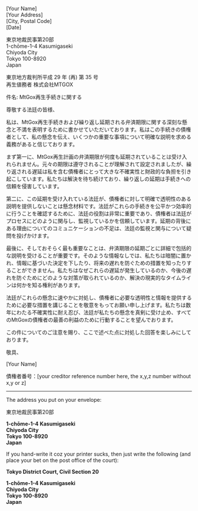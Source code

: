 [Your Name]   
[Your Address]   
[City, Postal Code]   
[Date]   

東京地裁民事第20部  
1-chōme-1-4 Kasumigaseki  
Chiyoda City  
Tokyo 100-8920  
Japan  

東京地方裁判所平成 29 年 (再) 第 35 号  
再生値務者 株式会社MTGOX  

件名: MtGox再生手続きに関する  

尊敬する法廷の皆様、  

私は、MtGox再生手続きおよび繰り返し延期される弁済期限に関する深刻な懸念と不満を表明するために書かせていただいております。私はこの手続きの債権者として、私の懸念を伝え、いくつかの重要な事項について明確な説明を求める義務があると信じております。

まず第一に、MtGox再生計画の弁済期限が何度も延期されていることは受け入れられません。元々の期限は遵守されることが理解されて設定されましたが、繰り返される遅延は私を含む債権者にとって大きな不確実性と財政的な負担を引き起こしています。私たちは解決を待ち続けており、繰り返しの延期は手続きへの信頼を侵害しています。

第二に、この延期を受け入れている法廷が、債権者に対して明確で透明性のある説明を提供しないことは懸念材料です。法廷がこれらの手続きを公平かつ効率的に行うことを確認するために、法廷の役割は非常に重要であり、債権者は法廷がプロセスにどのように関与し、監視しているかを信頼しています。延期の背後にある理由についてのコミュニケーションの不足は、法廷の監視と関与について疑問を投げかけます。

最後に、そしておそらく最も重要なことは、弁済期限の延期ごとに詳細で包括的な説明を受けることが重要です。そのような情報なしでは、私たちは暗闇に置かれ、情報に基づいた決定を下したり、将来の遅れを防ぐための措置を知ったりすることができません。私たちはなぜこれらの遅延が発生しているのか、今後の遅れを防ぐためにどのような対策が取られているのか、解決の現実的なタイムラインは何かを知る権利があります。

法廷がこれらの懸念に速やかに対処し、債権者に必要な透明性と情報を提供するために必要な措置を講じることを敬意をもってお願い申し上げます。私たちは数年にわたる不確実性に耐え忍び、法廷が私たちの懸念を真剣に受け止め、すべてのMtGoxの債権者の最善の利益のために行動することを望んでおります。

この件についてのご注意を賜り、ここで述べた点に対処した回答を楽しみにしております。

敬具、

[Your Name]

債権者番号：[your creditor reference number here, the x,y,z number without x,y or z]

----

The address you put on your envelope:

東京地裁民事第20部
														
**1-chōme-1-4 Kasumigaseki**   
**Chiyoda City**   
**Tokyo 100-8920**   
**Japan**   

If you hand-write it coz your printer sucks, then just write the following (and place your bet on the post office of the court):

**Tokyo District Court, Civil Section 20**		

**1-chōme-1-4 Kasumigaseki**   
**Chiyoda City**   
**Tokyo 100-8920**   
**Japan**   
